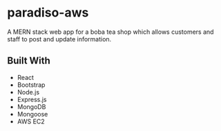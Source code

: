 # paradiso-aws
A MERN stack web app for a boba tea shop which allows customers and staff to post and update information.

## Built With
* React
* Bootstrap
* Node.js
* Express.js
* MongoDB
* Mongoose
* AWS EC2
